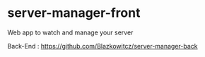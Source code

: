 # server-manager-front
Web app to watch and manage your server

Back-End : https://github.com/Blazkowitcz/server-manager-back
